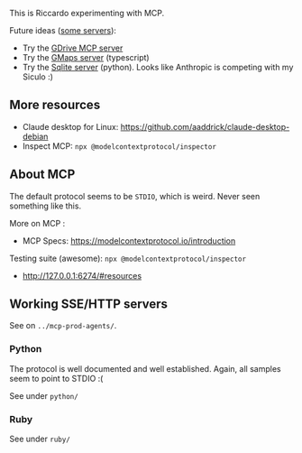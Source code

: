 This is Riccardo experimenting with MCP.

Future ideas ([some servers](https://modelcontextprotocol.io/examples#reference-implementations)):

* Try the [GDrive MCP server](https://github.com/modelcontextprotocol/servers/tree/main/src/gdrive)
* Try the [GMaps server](https://github.com/modelcontextprotocol/servers/tree/main/src/google-maps) (typescript)
* Try the [Sqlite server](https://github.com/modelcontextprotocol/servers/tree/main/src/sqlite) (python). Looks like Anthropic is competing with my Siculo :)

## More resources

* Claude desktop for Linux: https://github.com/aaddrick/claude-desktop-debian
* Inspect MCP: `npx @modelcontextprotocol/inspector`

## About MCP

The default protocol seems to be `STDIO`, which is weird. Never seen something like this.


More on MCP :
* MCP Specs: https://modelcontextprotocol.io/introduction


Testing suite (awesome): `npx @modelcontextprotocol/inspector`

* http://127.0.0.1:6274/#resources

## Working SSE/HTTP servers

See on `../mcp-prod-agents/`.

### Python

The protocol is well documented and well established. Again, all samples seem to point to STDIO :(

See under `python/`

### Ruby

See under `ruby/`

